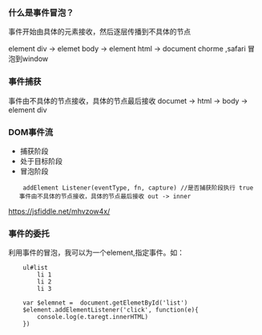 ### 什么是事件冒泡？

事件开始由具体的元素接收，然后逐层传播到不具体的节点

element div -> elemet body -> element html -> document
chorme ,safari 冒泡到window

### 事件捕获
事件由不具体的节点接收，具体的节点最后接收
documet -> html -> body -> element div

### DOM事件流

* 捕获阶段
* 处于目标阶段
* 冒泡阶段

```
    addElement Listener(eventType, fn, capture) //是否捕获阶段执行 true
   事件由不具体的节点接收，具体的节点最后接收 out -> inner
```

https://jsfiddle.net/mhvzow4x/

### 事件的委托

利用事件的冒泡，我可以为一个element,指定事件。如：

```
    ul#list
        li 1
        li 2
        li 3

    var $elemnet =  document.getElemetById('list')
    $element.addElementListener('click', function(e){
        console.log(e.taregt.innerHTML) 
    })

```




